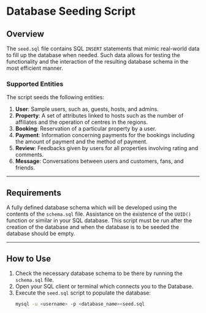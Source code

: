 # Database Seeding Script

## Overview
The `seed.sql` file contains SQL `INSERT` statements that mimic real-world data to fill up the database when needed. Such data allows for testing the functionality and the interaction of the resulting database schema in the most efficient manner.

### Supported Entities
The script seeds the following entities:
1. **User**: Sample users, such as, guests, hosts, and admins.
2. **Property**: A set of attributes linked to hosts such as the number of affiliates and the operation of centres in the regions.
3. **Booking**: Reservation of a particular property by a user.
4. **Payment**: Information concerning payments for the bookings including the amount of payment and the method of payment.
5. **Review**: Feedbacks given by users for all properties involving rating and comments.
6. **Message**: Conversations between users and customers, fans, and friends.

---

## Requirements
A fully defined database schema which will be developed using the contents of the `schema.sql` file.
Assistance on the existence of the `UUID()` function or similar in your SQL database.
This script must be run after the creation of the database and when the database is to be seeded the database should be empty.

---

## How to Use
1. Check the necessary database schema to be there by running the `schema.sql` file.
2. Open your SQL client or terminal which connects you to the Database.
3. Execute the `seed.sql` script to populate the database:
   ```bash
   mysql -u <username> -p <database_name><seed.sql